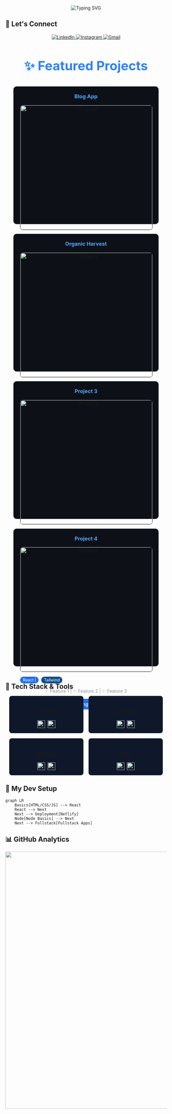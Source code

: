<p align="center"> 
<img src="https://readme-typing-svg.demolab.com?font=Fira+Code&size=30&duration=3000&pause=1000&color=38BDF8&center=true&vCenter=true&width=600&lines=Hi+there+%F0%9F%91%8B;I'm+a+Faizal+Ahmed;I'm+a+Frontend+Developer;React+%7C+Next.js+%7C+Tailwind;MongoDB+%7C+NextAuth;Let's+build+something+awesome!" alt="Typing SVG" />
</p>

  
## 🌟 Let's Connect
<div align="center" style="margin-top: 20px">
<p align="center"> 
  <a href="https://linkedin.com/in/faizal-ahmed-devs"> 
    <img src="https://img.shields.io/badge/LinkedIn-0077B5?style=for-the-badge&logo=linkedin&logoColor=white&Cursor=none" alt="LinkedIn"/> 
  </a> 
  <a href="https://instagram.com/faizal.ahmed.dev"> 
    <img src="https://img.shields.io/badge/Instagram-E4405F?style=for-the-badge&logo=instagram&logoColor=white" alt="Instagram"/> 
  </a>
  <a href="mailto:faizalahmed.devs@gmail.com"> 
    <img src="https://img.shields.io/badge/Gmail-D14836?style=for-the-badge&logo=gmail&logoColor=white" alt="Gmail"/> 
  </a>
</p>
</div>

<div align="center" style="margin: 50px 0;">
  <h1 align="center" style="font-size: 2.5rem; margin-bottom: 40px; color: #2f81f7;">✨ Featured Projects</h1>
  
  <div style="display: grid; grid-template-columns: repeat(auto-fit, minmax(300px, 1fr)); gap: 30px; width: 90%; max-width: 1200px; margin: 0 auto;">    
    <!-- Project 1 -->
    <div style="background: #0d1117; border-radius: 10px; border: 1px solid #30363d; padding: 20px; transition: transform 0.3s ease;">
      <h3 style="color: #58a6ff; margin-top: 0;">Blog App</h3>
      <a href="https://blogapp-menn-stack.netlify.app">
        <img 
          src="https://github.com/user-attachments/assets/272e69ee-6117-459f-8bc2-9f0303f38373" 
          alt="Blog App" 
          style="width: 100%; border-radius: 8px; border: 1px solid #30363d; aspect-ratio: 16/9; object-fit: cover;"
        />
      </a>
      <div style="margin: 15px 0; display: flex; flex-wrap: wrap; gap: 8px;">
        <span style="background: #238636; color: white; padding: 3px 8px; border-radius: 20px; font-size: 0.8rem;">Next.js | </span>
        <span style="background: #023430; color: white; padding: 3px 8px; border-radius: 20px; font-size: 0.8rem;">MongoDB | </span>
        <span style="background: #1f6feb; color: white; padding: 3px 8px; border-radius: 20px; font-size: 0.8rem;">NextAuth</span>
      </div>
      <p style="color: #8b949e; margin-bottom: 15px;">✨ Create Blogs | ✨ See Blogs Globally</p>
      <a 
        href="https://blog-app-next-mern.netlify.app" 
        style="display: inline-block; background: #238636; color: white; padding: 8px 16px; border-radius: 6px; text-decoration: none; font-weight: 500;"
        onmouseover="this.style.backgroundColor='#2ea043'" 
        onmouseout="this.style.backgroundColor='#238636'"
      >
        View Project
      </a>
    </div>    
    <!-- Project 2 -->
    <div style="background: #0d1117; border-radius: 10px; border: 1px solid #30363d; padding: 20px; transition: transform 0.3s ease;">
      <h3 style="color: #58a6ff; margin-top: 0;">Organic Harvest</h3>
      <a href="#">
        <img 
          src="https://github.com/user-attachments/assets/02439850-aa04-4af8-9d0b-843c11f432ac"
          alt="Project 2" 
          style="width: 100%; border-radius: 8px; border: 1px solid #30363d; aspect-ratio: 16/9; object-fit: cover;"
        />
      </a>
      <div style="margin: 15px 0; display: flex; flex-wrap: wrap; gap: 8px;">
        <span style="background: #1f6feb; color: white; padding: 3px 8px; border-radius: 20px; font-size: 0.8rem;">Next JS | </span>
        <span style="background: #0e4d8e; color: white; padding: 3px 8px; border-radius: 20px; font-size: 0.8rem;">CSS</span>
      </div>
      <p style="color: #8b949e; margin-bottom: 15px;">✨ Feature 1 | ✨ Feature 2 | ✨ Feature 3</p>
      <a 
        href="https://blog-app-next-mern.netlify.app" 
        style="display: inline-block; background: #238636; color: white; padding: 8px 16px; border-radius: 6px; text-decoration: none; font-weight: 500;"
        onmouseover="this.style.backgroundColor='#2ea043'" 
        onmouseout="this.style.backgroundColor='#238636'"
      >
        View Project
      </a>
    </div>    
    <!-- Project 3 -->
    <div style="background: #0d1117; border-radius: 10px; border: 1px solid #30363d; padding: 20px; transition: transform 0.3s ease;">
      <h3 style="color: #58a6ff; margin-top: 0;">Project 3</h3>
      <a href="https://organichravest.netlify.app">
        <img 
          src="https://placehold.co/600x400/3b82f6/white?text=Project+3" 
          alt="Project 3" 
          style="width: 100%; border-radius: 8px; border: 1px solid #30363d; aspect-ratio: 16/9; object-fit: cover;"
        />
      </a>
      <div style="margin: 15px 0; display: flex; flex-wrap: wrap; gap: 8px;">
        <span style="background: #238636; color: white; padding: 3px 8px; border-radius: 20px; font-size: 0.8rem;">Next.js | </span>
        <span style="background: #023430; color: white; padding: 3px 8px; border-radius: 20px; font-size: 0.8rem;">MongoDB | </span>
        <span style="background: #1f6feb; color: white; padding: 3px 8px; border-radius: 20px; font-size: 0.8rem;">NextAuth</span>
      </div>
      <p style="color: #8b949e; margin-bottom: 15px;">✨ Feature 1 | ✨ Feature 2 | ✨ Feature 3</p>
      <a 
        href="https://organichravest.netlify.app" 
        style="display: inline-block; background: #1f6feb; color: white; padding: 8px 16px; border-radius: 6px; text-decoration: none; font-weight: 500;"
        onmouseover="this.style.backgroundColor='#2a7aef'" 
        onmouseout="this.style.backgroundColor='#1f6feb'"
      >
        Coming Soon
      </a>
    </div>    
    <!-- Project 4 -->
    <div style="background: #0d1117; border-radius: 10px; border: 1px solid #30363d; padding: 20px; transition: transform 0.3s ease;">
      <h3 style="color: #58a6ff; margin-top: 0;">Project 4</h3>
      <a href="#">
        <img 
          src="https://placehold.co/600x400/8b5cf6/white?text=Project+4" 
          alt="Project 4" 
          style="width: 100%; border-radius: 8px; border: 1px solid #30363d; aspect-ratio: 16/9; object-fit: cover;"
        />
      </a>
      <div style="margin: 15px 0; display: flex; flex-wrap: wrap; gap: 8px;">
        <span style="background: #1f6feb; color: white; padding: 3px 8px; border-radius: 20px; font-size: 0.8rem;">React | </span>
        <span style="background: #0e4d8e; color: white; padding: 3px 8px; border-radius: 20px; font-size: 0.8rem;">Tailwind</span>
      </div>
      <p style="color: #8b949e; margin-bottom: 15px;">✨ Feature 1 | ✨ Feature 2 | ✨ Feature 3</p>
      <a 
        href="#" 
        style="display: inline-block; background: #1f6feb; color: white; padding: 8px 16px; border-radius: 6px; text-decoration: none; font-weight: 500;"
        onmouseover="this.style.backgroundColor='#2a7aef'" 
        onmouseout="this.style.backgroundColor='#1f6feb'"
      >
        Coming Soon
      </a>
    </div>
  </div>
</div>

## 🚀 Tech Stack & Tools

<div align="center">
  <div style="display: flex; flex-wrap: wrap; justify-content: center; gap: 1rem;">
    <!-- Frontend Card -->
    <div style="background: #0f172a; padding: 1rem; border-radius: 8px; min-width: 200px;">
      <h3>Frontend</h3>
      <div style="display: flex; flex-wrap: wrap; gap: 0.5rem; justify-content: center;">
        <img src="https://img.shields.io/badge/React-61DAFB?logo=react&logoColor=black" alt="React" height="24">
        <img src="https://img.shields.io/badge/Next.js-000a19?logo=next.js" alt="Next.js" height="24">
      </div>
    </div>
    <!-- Styling Card -->
    <div style="background: #0f172a; padding: 1rem; border-radius: 8px; min-width: 200px;">
      <h3>Styling</h3>
      <div style="display: flex; flex-wrap: wrap; gap: 0.5rem; justify-content: center;">
        <img src="https://img.shields.io/badge/Tailwind-000a19?logo=tailwind-css" alt="Tailwind" height="24">
        <img src="https://img.shields.io/badge/Framer-0055FF?logo=framer" alt="Framer" height="24">
      </div>
    </div>
    <!-- Backend Card -->
    <div style="background: #0f172a; padding: 1rem; border-radius: 8px; min-width: 200px;">
      <h3>Backend</h3>
      <div style="display: flex; flex-wrap: wrap; gap: 0.5rem; justify-content: center;">
        <img src="https://img.shields.io/badge/MongoDB-000a19?logo=mongodb" alt="MongoDB" height="24">
        <img src="https://img.shields.io/badge/NextAuth-000a19?logo=next.js" alt="NextAuth" height="24">
      </div>
    </div>
    <!-- Tools Card -->
    <div style="background: #0f172a; padding: 1rem; border-radius: 8px; min-width: 200px;">
      <h3>Tools</h3>
      <div style="display: flex; flex-wrap: wrap; gap: 0.5rem; justify-content: center;">
        <img src="https://img.shields.io/badge/VSCode-007ACC?logo=visual-studio-code" alt="VSCode" height="24">
        <img src="https://img.shields.io/badge/Git-fff?logo=git" alt="Git" height="24">
      </div>
    </div>

  </div>
</div>



## 🎨 My Dev Setup

```mermaid
graph LR
    Basics[HTML/CSS/JS] --> React
    React --> Next
    Next --> Deployment[Netlify]
    Node[Node Basics] --> Next
    Next --> Fullstack[Fullstack Apps]
```

## 📊 GitHub Analytics
<!--
<p align="center"> 
  <img height="180em" src="https://github-readme-stats.vercel.app/api?username=YOUR-USERNAME&show_icons=true&theme=radical&include_all_commits=true&count_private=true"/> 
  <img height="180em" src="https://github-readme-stats.vercel.app/api/top-langs/?username=YOUR-USERNAME&layout=compact&langs_count=8&theme=radical"/> 
</p> -->

<p align="center">
  <img src="https://github-readme-activity-graph.vercel.app/graph?username=Faizal-16&theme=rogue&bg_color=0d1117&color=58a6ff&line=58a6ff&point=ffffff&area=true&hide_border=true" width="800"/>
</p>
